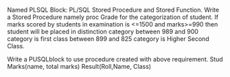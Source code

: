 Named PLSQL Block: PL/SQL Stored Procedure and Stored Function.
Write a Stored Procedure namely proc Grade for the categorization of student. 
If marks scored by students in examination is 
  <=1500 and marks>=990 then student will be placed in distinction category 
  between 989 and 900 category is first class
  between 899 and 825 category is Higher Second Class.
  
Write a PUSQLblock to use procedure created with above requirement. 
  Stud Marks(name, total marks) 
  Result(Roll,Name, Class)
